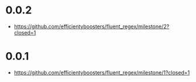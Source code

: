 # 0.0.2
- https://github.com/efficientyboosters/fluent_regex/milestone/2?closed=1
# 0.0.1
- https://github.com/efficientyboosters/fluent_regex/milestone/1?closed=1

